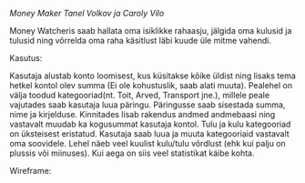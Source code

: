 *Money Maker*
*Tanel Volkov ja Caroly Vilo*

Money Watcheris saab hallata oma isiklikke rahaasju, jälgida oma kulusid ja tulusid ning võrrelda oma raha käsitlust läbi kuude üle mitme vahendi.

Kasutus:

Kasutaja alustab konto loomisest, kus küsitakse kõike üldist ning lisaks tema hetkel kontol olev summa (Ei ole kohustuslik, saab alati muuta). 
Pealehel on välja toodud kategooriad(nt. Toit, Arved, Transport jne.), millele peale vajutades saab kasutaja luua päringu. 
Päringusse saab sisestada summa, nime ja kirjelduse.
Kinnitades lisab rakendus andmed andmebaasi ning vastavalt muudab ka kogusummat kasutaja kontol.
Tulu ja kulu kategooriad on üksteisest eristatud.
Kasutaja saab luua ja muuta kategooriaid vastavalt oma soovidele.
Lehel näeb veel kuulist kulu/tulu võrdlust (ehk kui palju on plussis või miinuses).
Kui aega on siis veel statistikat käibe kohta.

Wireframe:
